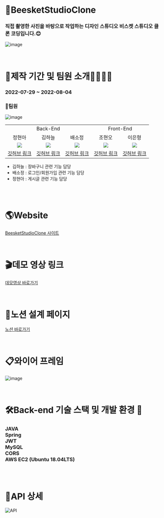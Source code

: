 # 🥨BeesketStudioClone

<h3>직접 촬영한 사진을 바탕으로 작업하는 디자인 스튜디오 비스켓 스튜디오 클론 코딩입니다.😊</h3>

![image](https://user-images.githubusercontent.com/107676736/182812014-27d51d4c-f8d8-4e59-94f8-7ad04cc182f6.png)
</br></br></br>


# 📆제작 기간 및 팀원 소개👨‍💻👩‍💻
<h3>2022-07-29 ~ 2022-08-04</h3>
<h3>🌟팀원</h3>

![image](https://user-images.githubusercontent.com/107676736/182854933-7fa30a0d-f253-4488-aa00-7fe0fbfed4a7.png)

<table>
  <tr>
    <td colspan="3", align=center>Back-End</td>
    <td colspan="4", align=center>Front-End</td>
  </tr>
  <tr>
    <td align=center>정현아</td>
    <td align=center>김하늘</td>
    <td align=center>배소정</td>
    <td align=center>조현오</td>
    <td align=center>이은형</td>
  </tr>
  <tr>
    <td align=center><img src="https://img.shields.io/badge/Springboot-6DB33F?style=flat-square&logo=Springboot&logoColor=white"/></td>
    <td align=center><img src="https://img.shields.io/badge/Springboot-6DB33F?style=flat-square&logo=Springboot&logoColor=white"/></td>
    <td align=center><img src="https://img.shields.io/badge/Springboot-6DB33F?style=flat-square&logo=Springboot&logoColor=white"/></td>
    <td align=center><img src="https://img.shields.io/badge/React-61DAFB?style=flat-square&logo=React&logoColor=white"/></td>
    <td align=center><img src="https://img.shields.io/badge/React-61DAFB?style=flat-square&logo=React&logoColor=white"/></td>
  </tr>
  <tr>
    <td align=center><a href="https://github.com/hyeonor">깃허브 링크</a></td>
    <td align=center><a href="https://github.com/ha-neu1">깃허브 링크</a></td>
    <td align=center><a href="https://github.com/sso3o-Bae">깃허브 링크</a></td>
    <td align=center><a href="https://github.com/letsjo">깃허브 링크</a></td>
    <td align=center><a href="https://github.com/ondoo">깃허브 링크</a></td>
  </tr>
</table>


* 김하늘 : 장바구니 관련 기능 담당<br>
* 배소정 : 로그인/회원가입 관련 기능 담당<br>
* 정현아 : 게시글 관련 기능 담당<br>
</br></br></br>

# 🌎Website
[BeesketStudioClone 사이트](http://clonecoding-beesketstudio.s3-website.ap-northeast-2.amazonaws.com/)
</br></br></br>

# 🎬데모 영상 링크
[데모영상 바로가기](https://www.youtube.com/watch?v=m1xxRSVzEpw)
</br></br></br>

# 📝노션 설계 페이지
[노션 바로가기](https://mud-puppet-22e.notion.site/SA-1-271ebc4df43e4d01908ca319d0c85adf)
</br></br></br>

# 📋와이어 프레임
![image](https://user-images.githubusercontent.com/107676736/182814728-f59f7131-778d-43b1-8b61-7e0e227d671e.png)
</br></br></br>

# 🛠Back-end 기술 스택 및 개발 환경 🔨
<h3>JAVA<br>
Spring<br>
JWT<br>
MySQL<br>
CORS<br>
AWS EC2 (Ubuntu 18.04LTS)</h3>
</br></br>

# 🔗API 상세
![API](https://user-images.githubusercontent.com/107676736/183016325-89d0dbe7-d4f4-4721-a064-22c385c37637.png)
